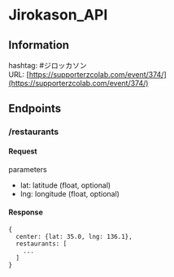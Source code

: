 # Jirokason_API

## Information
hashtag: #ジロッカソン  
URL: [https://supporterzcolab.com/event/374/](https://supporterzcolab.com/event/374/)


## Endpoints
### /restaurants  
#### Request  
parameters  
- lat: latitude (float, optional)  
- lng: longitude (float, optional)



#### Response  
```
{  
  center: {lat: 35.0, lng: 136.1},  
  restaurants: [  
    ...  
  ]  
}  
```

